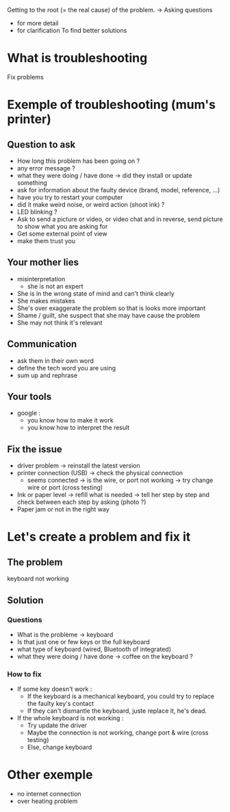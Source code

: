 Getting to the root (= the real cause) of the problem.
-> Asking questions
- for more detail
- for clarification
To find better solutions
# What is troubleshooting
Fix problems
# Exemple of troubleshooting (mum's printer)
## Question to ask
- How long this problem has been going on ?
- any error message ?
- what they were doing / have done -> did they install or update something
- ask for information about the faulty device (brand, model, reference, ...)
- have you try to restart your computer
- did it make weird noise, or weird action (shoot ink) ?
- LED blinking ?
- Ask to send a picture or video, or video chat and in reverse, send picture to show what you are asking for
- Get some external point of view
- make them trust you
## Your mother lies
- misinterpretation
	- she is not an expert
- She is in the wrong state of mind and can't think clearly
- She makes mistakes
- She's over exaggerate the problem so that is looks more important
- Shame / guilt, she suspect that she may have cause the problem
- She may not think it's relevant
## Communication
- ask them in their own word
- define the tech word you are using
- sum up and rephrase
## Your tools
- google : 
	- you know how to make it work
	- you know how to interpret the result
## Fix the issue
- driver problem -> reinstall the latest version
- printer connection (USB) -> check the physical connection
	- seems connected -> is the wire, or port not working -> try change wire or port (cross testing)
- Ink or paper level -> refill what is needed -> tell her step by step and check between each step by asking (photo ?)
- Paper jam or not in the right way
# Let's create a problem and fix it
## The problem
keyboard not working
## Solution
### Questions
- What is the problème -> keyboard
- Is that just one or few keys or the full keyboard
- what type of keyboard (wired, Bluetooth of integrated)
- what they were doing / have done -> coffee on the keyboard ?
### How to fix
- If some key doesn't work :
	- If the keyboard is a mechanical keyboard, you could try to replace the faulty key's contact
	- If they can't dismantle the keyboard, juste replace it, he's dead.
- If the whole keyboard is not working :
	- Try update the driver
	- Maybe the connection is not working, change port & wire (cross testing)
	- Else, change keyboard
# Other exemple
- no internet connection
- over heating problem